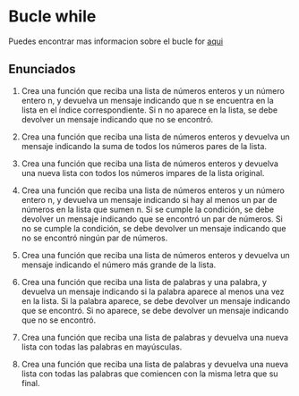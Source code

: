 # Bucle while

Puedes encontrar mas informacion sobre el bucle for [aqui](https://www.develou.com/while-en-kotlin/)

## Enunciados

1. Crea una función que reciba una lista de números enteros y un número entero n, y devuelva un mensaje indicando que n se encuentra en la lista en el índice correspondiente. Si n no aparece en la lista, se debe devolver un mensaje indicando que no se encontró.


1. Crea una función que reciba una lista de números enteros y devuelva un mensaje indicando la suma de todos los números pares de la lista.

1. Crea una función que reciba una lista de números enteros y devuelva una nueva lista con todos los números impares de la lista original.

1. Crea una función que reciba una lista de números enteros y un número entero n, y devuelva un mensaje indicando si hay al menos un par de números en la lista que sumen n. Si se cumple la condición, se debe devolver un mensaje indicando que se encontró un par de números. Si no se cumple la condición, se debe devolver un mensaje indicando que no se encontró ningún par de números.

1. Crea una función que reciba una lista de números enteros y devuelva un mensaje indicando el número más grande de la lista.

1. Crea una función que reciba una lista de palabras y una palabra, y devuelva un mensaje indicando si la palabra aparece al menos una vez en la lista. Si la palabra aparece, se debe devolver un mensaje indicando que se encontró. Si no aparece, se debe devolver un mensaje indicando que no se encontró.

1. Crea una función que reciba una lista de palabras y devuelva una nueva lista con todas las palabras en mayúsculas.

1. Crea una función que reciba una lista de palabras y devuelva una nueva lista con todas las palabras que comiencen con la misma letra que su final.